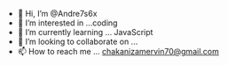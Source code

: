 - 👋 Hi, I’m @Andre7s6x
- 👀 I’m interested in ...coding
- 🌱 I’m currently learning ... JavaScript 
- 💞️ I’m looking to collaborate on ...
- 📫 How to reach me ... chakanizamervin70@gmail.com

<!---
Andre7s6x/Andre7s6x is a ✨ special ✨ repository because its `README.md` (this file) appears on your GitHub profile.
You can click the Preview link to take a look at your changes.
--->
